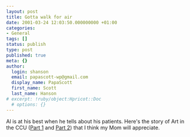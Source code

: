 ```yaml
---
layout: post
title: Gotta walk for air
date: 2001-03-24 12:03:50.000000000 +01:00
categories:
- General
tags: []
status: publish
type: post
published: true
meta: {}
author:
  login: shanson
  email: papascott-wp@gmail.com
  display_name: PapaScott
  first_name: Scott
  last_name: Hanson
# excerpt: !ruby/object:Hpricot::Doc
  # options: {}
---
```

<p>Al is at his best when he tells about his patients. Here's the story of Art in the CCU (<a href="http://www.vfth.com/stories/storyReader$1171">Part 1</a> and <a href="http://www.vfth.com/stories/storyReader$1170">Part 2</a>) that I think my Mom will appreciate.</p>
